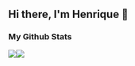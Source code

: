 ## Hi there, I'm Henrique 👋

<!--

Here are some ideas to get you started:

- 🔭 I’m currently working on ...
- 🌱 I’m currently learning ...
- 👯 I’m looking to collaborate on ...
- 🤔 I’m looking for help with ...
- 💬 Ask me about ...
- 📫 How to reach me: ...
- 😄 Pronouns: ...
- ⚡ Fun fact: ...
-->

### My Github Stats
<div align="center" style="display: flex; flex-direction: row;">
  <a href="https://github.com/henrigm4626#my-github-stats">
    <img align="center" src="https://github-readme-stats-git-masterrstaa-rickstaa.vercel.app/api?username=henrigm4626&?count_private=true&show_icons=true&theme=github_dark">
  </a>
  <a href="https://github.com/henrigm4626#my-github-stats">
    <img align="center" src="https://github-readme-stats-git.vercel.app/api/top-langs/?username=henrigm4626&layout=compact&?count_private=true&theme=github_dark">
  </a>
</div>
